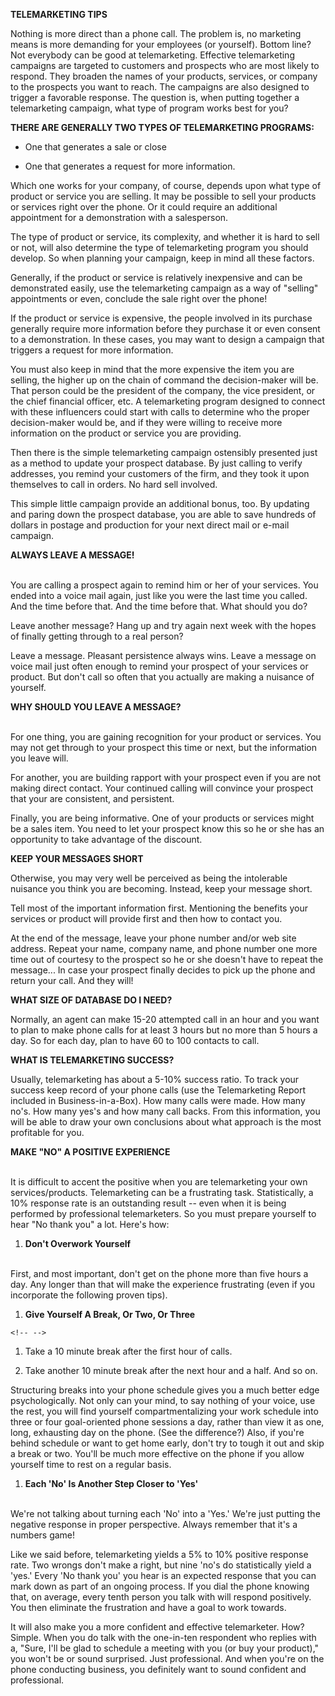 **TELEMARKETING TIPS**

Nothing is more direct than a phone call. The problem is, no marketing
means is more demanding for your employees (or yourself). Bottom line?
Not everybody can be good at telemarketing. Effective telemarketing
campaigns are targeted to customers and prospects who are most likely to
respond. They broaden the names of your products, services, or company
to the prospects you want to reach. The campaigns are also designed to
trigger a favorable response. The question is, when putting together a
telemarketing campaign, what type of program works best for you?

**THERE ARE GENERALLY TWO TYPES OF TELEMARKETING PROGRAMS:**

-   One that generates a sale or close

-   One that generates a request for more information.

Which one works for your company, of course, depends upon what type of
product or service you are selling. It may be possible to sell your
products or services right over the phone. Or it could require an
additional appointment for a demonstration with a salesperson.

The type of product or service, its complexity, and whether it is hard
to sell or not, will also determine the type of telemarketing program
you should develop. So when planning your campaign, keep in mind all
these factors.

Generally, if the product or service is relatively inexpensive and can
be demonstrated easily, use the telemarketing campaign as a way of
\"selling\" appointments or even, conclude the sale right over the
phone!

If the product or service is expensive, the people involved in its
purchase generally require more information before they purchase it or
even consent to a demonstration. In these cases, you may want to design
a campaign that triggers a request for more information.

You must also keep in mind that the more expensive the item you are
selling, the higher up on the chain of command the decision-maker will
be. That person could be the president of the company, the vice
president, or the chief financial officer, etc. A telemarketing program
designed to connect with these influencers could start with calls to
determine who the proper decision-maker would be, and if they were
willing to receive more information on the product or service you are
providing.

Then there is the simple telemarketing campaign ostensibly presented
just as a method to update your prospect database. By just calling to
verify addresses, you remind your customers of the firm, and they took
it upon themselves to call in orders. No hard sell involved.

This simple little campaign provide an additional bonus, too. By
updating and paring down the prospect database, you are able to save
hundreds of dollars in postage and production for your next direct mail
or e-mail campaign.

**ALWAYS LEAVE A MESSAGE!**

\
You are calling a prospect again to remind him or her of your services.
You ended into a voice mail again, just like you were the last time you
called. And the time before that. And the time before that. What should
you do?

Leave another message? Hang up and try again next week with the hopes of
finally getting through to a real person?

Leave a message. Pleasant persistence always wins. Leave a message on
voice mail just often enough to remind your prospect of your services or
product. But don't call so often that you actually are making a nuisance
of yourself.

**WHY SHOULD YOU LEAVE A MESSAGE?**

\
For one thing, you are gaining recognition for your product or services.
You may not get through to your prospect this time or next, but the
information you leave will.

For another, you are building rapport with your prospect even if you are
not making direct contact. Your continued calling will convince your
prospect that your are consistent, and persistent.

Finally, you are being informative. One of your products or services
might be a sales item. You need to let your prospect know this so he or
she has an opportunity to take advantage of the discount.

**KEEP YOUR MESSAGES SHORT**

Otherwise, you may very well be perceived as being the intolerable
nuisance you think you are becoming. Instead, keep your message short.

Tell most of the important information first. Mentioning the benefits
your services or product will provide first and then how to contact you.

At the end of the message, leave your phone number and/or web site
address. Repeat your name, company name, and phone number one more time
out of courtesy to the prospect so he or she doesn't have to repeat the
message... In case your prospect finally decides to pick up the phone
and return your call. And they will!

**WHAT SIZE OF DATABASE DO I NEED?**

Normally, an agent can make 15-20 attempted call in an hour and you want
to plan to make phone calls for at least 3 hours but no more than 5
hours a day. So for each day, plan to have 60 to 100 contacts to call.

**WHAT IS TELEMARKETING SUCCESS?**

Usually, telemarketing has about a 5-10% success ratio. To track your
success keep record of your phone calls (use the Telemarketing Report
included in Business-in-a-Box). How many calls were made. How many
no\'s. How many yes\'s and how many call backs. From this information,
you will be able to draw your own conclusions about what approach is the
most profitable for you.

**MAKE \"NO\" A POSITIVE EXPERIENCE**

\
It is difficult to accent the positive when you are telemarketing your
own services/products. Telemarketing can be a frustrating task.
Statistically, a 10% response rate is an outstanding result -- even when
it is being performed by professional telemarketers. So you must prepare
yourself to hear \"No thank you\" a lot. Here\'s how:

1.  **Don\'t Overwork Yourself**

\
First, and most important, don't get on the phone more than five hours a
day. Any longer than that will make the experience frustrating (even if
you incorporate the following proven tips).

1.  **Give Yourself A Break, Or Two, Or Three**

```{=html}
<!-- -->
```
1.  Take a 10 minute break after the first hour of calls.

2.  Take another 10 minute break after the next hour and a half. And so
    on.

Structuring breaks into your phone schedule gives you a much better edge
psychologically. Not only can your mind, to say nothing of your voice,
use the rest, you will find yourself compartmentalizing your work
schedule into three or four goal-oriented phone sessions a day, rather
than view it as one, long, exhausting day on the phone. (See the
difference?) Also, if you\'re behind schedule or want to get home early,
don\'t try to tough it out and skip a break or two. You\'ll be much more
effective on the phone if you allow yourself time to rest on a regular
basis.

1.  **Each \'No\' Is Another Step Closer to \'Yes\'**

\
We\'re not talking about turning each \'No\' into a \'Yes.\' We\'re just
putting the negative response in proper perspective. Always remember
that it's a numbers game!

Like we said before, telemarketing yields a 5% to 10% positive response
rate. Two wrongs don\'t make a right, but nine \'no\'s do statistically
yield a \'yes.\' Every \'No thank you\' you hear is an expected response
that you can mark down as part of an ongoing process. If you dial the
phone knowing that, on average, every tenth person you talk with will
respond positively. You then eliminate the frustration and have a goal
to work towards.

It will also make you a more confident and effective telemarketer. How?
Simple. When you do talk with the one-in-ten respondent who replies with
a, \"Sure, I\'ll be glad to schedule a meeting with you (or buy your
product),\" you won\'t be or sound surprised. Just professional. And
when you\'re on the phone conducting business, you definitely want to
sound confident and professional.
